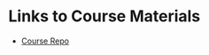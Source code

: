 # Links to Course Materials

- <a href="https://github.com/FrontendMasters/pure-react-state-management">Course Repo</a>